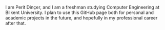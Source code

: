 I am Perit Dinçer, and I am a freshman studying Computer Engineering at Bilkent University. I plan to use this GitHub page both for personal and academic projects in the future, and hopefully in my professional career after that.
